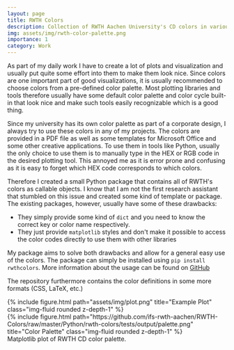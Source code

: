 ```yaml
---
layout: page
title: RWTH Colors 
description: Collection of RWTH Aachen University's CD colors in various formats
img: assets/img/rwth-color-palette.png
importance: 1
category: Work
---
```


As part of my daily work I have to create a lot of plots and visualization and usually put quite some effort into them to make them look nice. Since colors are one important part of good visualizations, it is usually recommended to choose colors from a pre-defined color palette. Most plotting libraries and tools therefore usually have some default color palette and color cycle built-in that look nice and make such tools easily recognizable which is a good thing.

Since my university has its own color palette as part of a corporate design, I always try to use these colors in any of my projects.
The colors are provided in a PDF file as well as some templates for Microsoft Office and some other creative applications. To use them in tools like Python, usually the only choice to use them is to manually type in the HEX or RGB code in the desired plotting tool. This annoyed me as it is error prone and confusing as it is easy to forget which HEX code corresponds to which colors.

Therefore I created a small Python package that contains all of RWTH's colors as callable objects. I know that I am not the first research assistant that stumbled on this issue and created some kind of template or package. The existing packages, however, usually have some of these drawbacks:
- They simply provide some kind of `dict` and you need to know the correct key or color name respectively.
- They just provide `matplotlib` styles and don't make it possible to access the color codes directly to use them with other libraries

My package aims to solve both drawbacks and allow for a general easy use of the colors. The package can simply be installed using `pip install rwthcolors`. More information about the usage can be found on [GitHub](https://github.com/ifs-rwth-aachen/RWTH-Colors)

The repository furthermore contains the color definitions in some more formats (CSS, LaTeX, etc.)


<div class="row justify-content-sm-center">
    <div class="col-sm-8 mt-3 mt-md-0">
        {% include figure.html path="assets/img/plot.png" title="Example Plot" class="img-fluid rounded z-depth-1" %}
    </div>
    <div class="col-sm-4 mt-3 mt-md-0">
        {% include figure.html path="https://github.com/ifs-rwth-aachen/RWTH-Colors/raw/master/Python/rwth-colors/tests/output/palette.png" title="Color Palette" class="img-fluid rounded z-depth-1" %}
    </div>

</div>
<div class="caption">
    Matplotlib plot of RWTH CD color palette.
</div>
